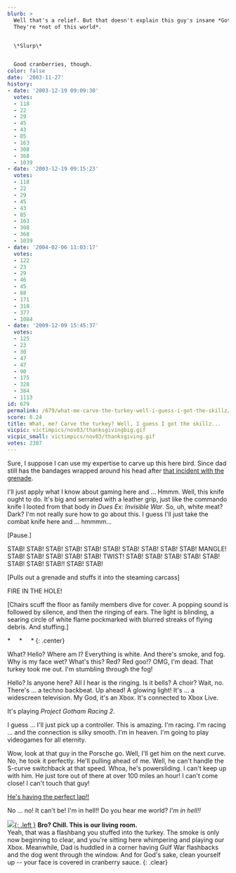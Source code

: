 ```yaml
---
blurb: >
  Well that's a relief. But that doesn't explain this guy's insane *Gotham* skills.
  They're *not of this world*.


  \*Slurp\*


  Good cranberries, though.
color: false
date: '2003-11-27'
history:
- date: '2003-12-19 09:09:30'
  votes:
  - 118
  - 22
  - 29
  - 45
  - 43
  - 85
  - 163
  - 308
  - 368
  - 1039
- date: '2003-12-19 09:15:23'
  votes:
  - 118
  - 22
  - 29
  - 45
  - 43
  - 85
  - 163
  - 308
  - 368
  - 1039
- date: '2004-02-06 11:03:17'
  votes:
  - 122
  - 23
  - 29
  - 46
  - 45
  - 88
  - 171
  - 318
  - 377
  - 1084
- date: '2009-12-09 15:45:37'
  votes:
  - 125
  - 23
  - 30
  - 47
  - 47
  - 90
  - 175
  - 328
  - 384
  - 1113
id: 679
permalink: /679/what-me-carve-the-turkey-well-i-guess-i-got-the-skillz/
score: 8.24
title: What, me? Carve the turkey? Well, I guess I got the skillz...
vicpic: victimpics/nov03/thanksgivingbig.gif
vicpic_small: victimpics/nov03/thanksgiving.gif
votes: 2387
---
```


Sure, I suppose I can use my expertise to carve up this here bird. Since
dad still has the bandages wrapped around his head after [that incident
with the grenade](%ARTICLE[670]%).

I'll just apply what I know about gaming here and ... Hmmm. Well, this
knife ought to do. It's big and serrated with a leather grip, just like
the commando knife I looted from that body in *Dues Ex: Invisible War*.
So, uh, white meat? Dark? I'm not really sure how to go about this. I
guess I'll just take the combat knife here and ... hmmmm...

\[Pause.\]

STAB! STAB! STAB! STAB! STAB! STAB! STAB! STAB! STAB! STAB! MANGLE!
STAB! STAB! STAB! STAB! STAB! TWIST! STAB! STAB! STAB! STAB! STAB! STAB!
STAB! STAB!! STAB! STAB!

\[Pulls out a grenade and stuffs it into the steaming carcass\]

FIRE IN THE HOLE!

\[Chairs scuff the floor as family members dive for cover. A popping
sound is followed by silence, and then the ringing of ears. The light is
blinding, a searing circle of white flame pockmarked with blurred
streaks of flying debris. And stuffing.\]

\* &nbsp; &nbsp; \* &nbsp; &nbsp; \*
{: .center}

What? Hello? Where am I? Everything is white. And there's smoke, and
fog. Why is my face wet? What's this? Red? Red goo!? OMG, I'm dead. That
turkey took me out. I'm stumbling through the fog!

Hello? Is anyone here? All I hear is the ringing. Is it bells? A choir?
Wait, no. There's ... a techno backbeat. Up ahead! A glowing light! It's
... a widescreen television. My God, it's an Xbox. It's connected to
Xbox Live.

It's playing *Project Gotham Racing 2*.

I guess ... I'll just pick up a controller. This is amazing. I'm racing.
I'm racing ... and the connection is silky smooth. I'm in heaven. I'm
going to play videogames for all eternity.

Wow, look at that guy in the Porsche go. Well, I'll get him on the next
curve. No, he took it perfectly. He'll pulling ahead of me. Well, he
can't handle the S-curve switchback at that speed. Whoa, he's
powersliding. I can't keep up with him. He just tore out of there at
over 100 miles an hour! I can't come close! I can't touch that guy!

[He's having the perfect lap!!](%ARTICLE[678]%)

No ... no! It can't be! I'm in hell!! Do you hear me world? *I'm in
hell!!*

[![](img/victimpics/sept02/sniperkiller.gif){: .left }](%ARTICLE[472]%) **Bro?
Chill. This is our living room.**  
 Yeah, that was a flashbang you stuffed into the turkey. The smoke is
only now beginning to clear, and you're sitting here whimpering and
playing our Xbox. Meanwhile, Dad is huddled in a corner having Gulf War
flashbacks and the dog went through the window. And for God's sake,
clean yourself up -- your face is covered in cranberry sauce.
{: .clear}
